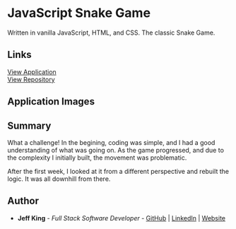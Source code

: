 # JavaScript Snake Game
Written in vanilla JavaScript, HTML, and CSS.  The classic Snake Game.

## Links
[View Application](https://jazfunk.github.io/jk-snake-game/)  
[View Repository](https://github.com/jazfunk/jk-snake-game.git)

## Application Images
<!-- <img src="images/calculatorApp_SS.png">   -->

## Summary
What a challenge!  In the begining, coding was simple, and I had a good understanding of what was going on.  As the game progressed, and due to the complexity I initially built, the movement was problematic.  

After the first week, I looked at it from a different perspective and rebuilt the logic.  It was all downhill from there.
<!-- You would think a calculator is fairly easy to code the logic for, but there are some challenging aspects when dealing with strings and numbers; trying to sum them in a mathematical equation, make sure only one decimal point is allowed, etc.

Through the use of "truthy" and "falsy" checks, I simplied the validation of input data.  Comparing a boolean value of whether the object has usable data, instead of checking the specific value, lead to shorter, cleaner code.

This was a lot of fun to develop, and I thought it was going to take a weeks.  It only took three days, from the first line of code, to the final styling. -->


## Author
* **Jeff King** - *Full Stack Software Developer* - [GitHub](https://github.com/jazfunk) | [LinkedIn](https://www.linkedin.com/in/jeffking222/) | [Website](https://jeff-king.net)